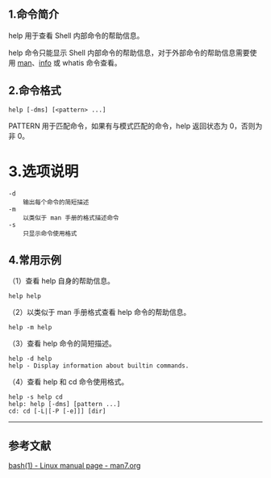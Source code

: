 ## 1.命令简介
help 用于查看 Shell 内部命令的帮助信息。

help 命令只能显示 Shell 内部命令的帮助信息，对于外部命令的帮助信息需要使用 [man](https://dablelv.blog.csdn.net/article/details/103110624)、[info](https://dablelv.blog.csdn.net/article/details/103115329) 或 whatis 命令查看。

## 2.命令格式
```shell
help [-dms] [<pattern> ...]
```
PATTERN 用于匹配命令，如果有与模式匹配的命令，help 返回状态为 0，否则为非 0。

# 3.选项说明
```
-d
	输出每个命令的简短描述
-m
	以类似于 man 手册的格式描述命令
-s
	只显示命令使用格式
```

## 4.常用示例

（1）查看 help 自身的帮助信息。
```
help help
```

（2）以类似于 man 手册格式查看 help 命令的帮助信息。
```
help -m help
```

（3）查看 help 命令的简短描述。
```
help -d help
help - Display information about builtin commands.
```

（4）查看 help 和 cd 命令使用格式。
```
help -s help cd
help: help [-dms] [pattern ...]
cd: cd [-L|[-P [-e]]] [dir]
```

---

## 参考文献

[bash(1) - Linux manual page - man7.org](https://www.linux.org/docs/man1/help.html)

<Vssue title="help-builtin" />